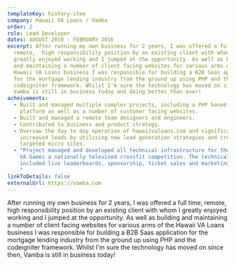 ```yaml
---
templateKey: history-item
company: Hawaii VA Loans / Vamba
order: 2
role: Lead Developer
dates: AUGUST 2010 - FEBRUARY 2016
excerpt: After running my own business for 2 years, I was offered a full time,
  remote,  high responsibility position by an existing client with whom I
  greatly enjoyed working and I jumped at the opportunity. As well as building
  and maintaining a number of client facing websites for various arms of the
  Hawaii VA Loans business I was responsible for building a B2B Saas application
  for the mortgage lending industry from the ground up using PHP and the
  codeigniter framework. Whilst I'm sure the technology has moved on since then,
  Vamba is still in business today and doing better than ever!
acheivements:
  - Built and managed multiple complex projects, including a PHP based B2B SAAS
    platform as well as a number of customer facing websites.
  - Built and managed a remote team designers and engineers.
  - Contributed to business and product strategy.
  - Oversaw the day to day operation of hawaiivaloans.com and significantly
    increased leads by utilising new lead generation strategies and creating
    targeted micro sites.
  - "Project managed and developed all technical infrastructure for the Hawaii
    VA Games a nationally televised crossfit competition. The technical offering
    included live leaderboards, sponsorship, ticket sales and marketing efforts.
    "
linkToDetails: false
externalUrl: https://vamba.com
---
```

After running my own business for 2 years, I was offered a full time, remote,  high responsibility position by an existing client with whom I greatly enjoyed working and I jumped at the opportunity. As well as building and maintaining a number of client facing websites for various arms of the Hawaii VA Loans business I was responsible for building a B2B Saas application for the mortgage lending industry from the ground up using PHP and the codeigniter framework. Whilst I'm sure the technology has moved on since then, Vamba is still in business today!